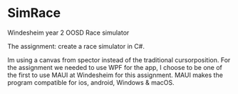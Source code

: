 # SimRace
Windesheim year 2 OOSD Race simulator

The assignment: create a race simulator in C#.

Im using a canvas from spector instead of the traditional cursorposition.
For the assignment we needed to use WPF for the app, I choose to be one of the first to use MAUI at Windesheim for this assignment. 
MAUI makes the program compatible for ios, android, Windows & macOS.
